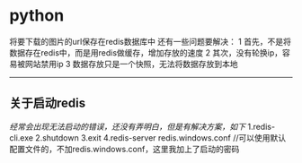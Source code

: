 # python
将要下载的图片的url保存在redis数据库中
还有一些问题要解决：
1 首先，不是将数据存在redis中，而是用redis做缓存，增加存放的速度
2 其次，没有轮换ip，容易被网站禁用ip
3 数据存放只是一个快照，无法将数据存放到本地

-----------------
## 关于启动redis
*经常会出现无法启动的错误，还没有弄明白，但是有解决方案，如下*
1.redis-cli.exe
2.shutdown
3.exit
4.redis-server redis.windows.conf         //可以使用默认配置文件的，不加redis.windows.conf，这里我加上了启动的密码

